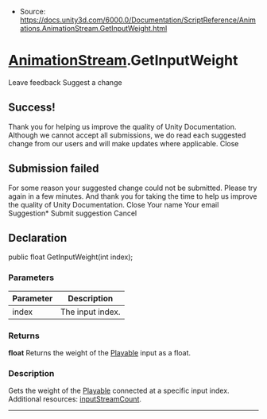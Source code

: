 * Source: https://docs.unity3d.com/6000.0/Documentation/ScriptReference/Animations.AnimationStream.GetInputWeight.html

#  [AnimationStream](https://docs.unity3d.com/6000.0/Documentation/ScriptReference/Animations.AnimationStream.html).GetInputWeight
Leave feedback
Suggest a change
## Success!
Thank you for helping us improve the quality of Unity Documentation. Although we cannot accept all submissions, we do read each suggested change from our users and will make updates where applicable.
Close
## Submission failed
For some reason your suggested change could not be submitted. Please <a>try again</a> in a few minutes. And thank you for taking the time to help us improve the quality of Unity Documentation.
Close
Your name Your email Suggestion* Submit suggestion
Cancel
## Declaration
public float GetInputWeight(int index); 
### Parameters
Parameter | Description  
---|---  
index | The input index.  
### Returns
**float** Returns the weight of the [Playable](https://docs.unity3d.com/6000.0/Documentation/ScriptReference/Playables.Playable.html) input as a float. 
### Description
Gets the weight of the [Playable](https://docs.unity3d.com/6000.0/Documentation/ScriptReference/Playables.Playable.html) connected at a specific input index.
Additional resources: [inputStreamCount](https://docs.unity3d.com/6000.0/Documentation/ScriptReference/Animations.AnimationStream-inputStreamCount.html).
* * *
